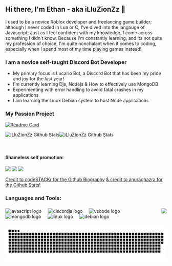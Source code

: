 ## Hi there, I'm Ethan - aka iLluZionZz 👋 

I used to be a novice Roblox developer and freelancing game builder; although I never coded in Lua or C, I've dived into the langauge of Javascript; Just as I feel confident with my knowledge, I come across something I didn't know. Because I'm constantly learning, and its not quite my profession of choice, I'm quite nonchalant when it comes to coding, especially when I spend most of my time playing games instead!

### I am a novice self-taught Discord Bot Developer

- My primary focus is Lucario Bot, a Discord Bot that has been my pride and joy for the last year!
- I'm currently learning Djs, Nodejs & How to effectively use MongoDB
- Experimenting with error handling to avoid fatal crashes in my applications
- I am learning the Linux Debian system to host Node applications

### My Passion Project
[![Readme Card](https://github-readme-stats-jet-tau.vercel.app/api/pin/?username=iLluZionZz&theme=midnight-purple&layout=compact&repo=Lucario_Bot)](https://github.com/iLluZionZz/Lucario_Bot)

<img align="left" alt="iLluZionZz Github Stats" src="https://github-readme-stats-jet-tau.vercel.app/api?username=iLluZionZz&show_icons=true&theme=midnight-purple" />
<img align="left" alt="iLluZionZz Github Stats" src ="https://github-readme-stats-jet-tau.vercel.app/api/top-langs/?username=iLluZionZz&theme=midnight-purple&layout=compact" />

<br />
<br />
<br />

#### Shameless self promotion:

<a href="https://www.youtube.com/channel/UCgjeFArtdf-rxHlKJCNg-yw" rel="nofollow"><img src="https://img.shields.io/badge/Youtube-bf0d13?style=for-the-badge&logo=youtube&logoColor=white" style="max-width:100%;"></a></code>
<a href="https://discord.gg/CFxfy6rv4P" rel="nofollow"><img src="https://img.shields.io/badge/Discord-7289DA?style=for-the-badge&amp;logo=discord&amp;logoColor=white" style="max-width: 100%;"></a>
<a href="https://steamcommunity.com/id/iLluZionZz/" rel="nofollow"><img src="https://img.shields.io/badge/Steam-000000?style=for-the-badge&logo=steam&logoColor=white" style="max-width:100%;"></a></code>

[Credit to codeSTACKr for the Github Biography](https://youtu.be/ECuqb5Tv9qI)
[& credit to anuraghazra for the Github Stats!](https://github.com/anuraghazra/github-readme-stats)

### Languages and Tools:

###

<img align="right" src="https://visitor-badge.laobi.icu/badge?page_id=iLluZionZz.iLluZionZz&left_text=Visitiors"  />

###

<div align="left">
  <img src="https://cdn.jsdelivr.net/gh/devicons/devicon/icons/javascript/javascript-original.svg" height="40" alt="javascript logo"  />
  <img width="12" />
  <img src="https://cdn.jsdelivr.net/gh/devicons/devicon/icons/discordjs/discordjs-plain.svg" height="40" alt="discordjs logo"  />
  <img width="12" />
  <img src="https://cdn.jsdelivr.net/gh/devicons/devicon/icons/vscode/vscode-original.svg" height="40" alt="vscode logo"  />
  <img width="12" />
  <img src="https://cdn.jsdelivr.net/gh/devicons/devicon/icons/mongodb/mongodb-original.svg" height="40" alt="mongodb logo"  />
  <img width="12" />
  <img src="https://cdn.jsdelivr.net/gh/devicons/devicon/icons/linux/linux-original.svg" height="40" alt="linux logo"  />
  <img width="12" />
  <img src="https://cdn.jsdelivr.net/gh/devicons/devicon/icons/debian/debian-original.svg" height="40" alt="debian logo"  />
</div>

###

<img src="https://raw.githubusercontent.com/iLluZionZz/iLluZionZz/output/snake.svg" alt="Snake animation" />

###




[twitter]: https://twitter.com/iLIuZionZz
[youtube]: https://www.youtube.com/channel/UCgjeFArtdf-rxHlKJCNg-yw
[placeholder]: https://youtu.be/dQw4w9WgXcQ
